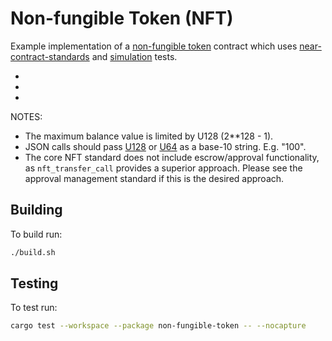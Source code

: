 # Non-fungible Token (NFT)

Example implementation of a [non-fungible token] contract which uses [near-contract-standards] and [simulation] tests.

* [non-fungible token]: https://nomicon.io/Standards/NonFungibleToken/README.html
* [near-contract-standards]: https://github.com/near/near-sdk-rs/tree/master/near-contract-standards
* [simulation]: https://github.com/near/near-sdk-rs/tree/master/near-sdk-sim

NOTES:

* The maximum balance value is limited by U128 (2**128 - 1).
* JSON calls should pass [U128](https://docs.rs/near-sdk/latest/near_sdk/json_types/struct.U128.html) or [U64](https://docs.rs/near-sdk/latest/near_sdk/json_types/struct.U64.html) as a base-10 string. E.g. "100".
* The core NFT standard does not include escrow/approval functionality, as `nft_transfer_call` provides a superior approach. Please see the approval management standard if this is the desired approach.

## Building

To build run:

```bash
./build.sh
```

## Testing

To test run:

```bash
cargo test --workspace --package non-fungible-token -- --nocapture
```
